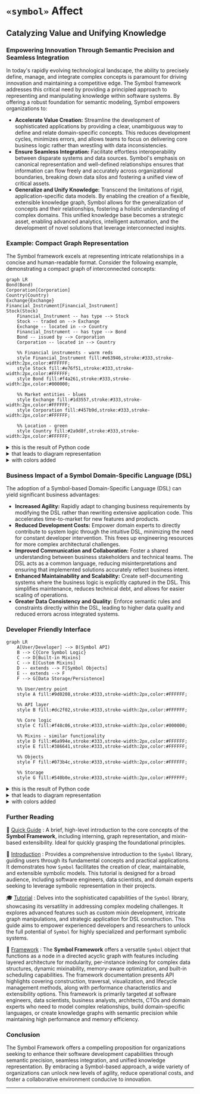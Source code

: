 # `«symbol»` Affect

## Catalyzing Value and Unifying Knowledge

### Empowering Innovation Through Semantic Precision and Seamless Integration

In today's rapidly evolving technological landscape, the ability to precisely define, manage, and integrate complex concepts is paramount for driving innovation and maintaining a competitive edge. The Symbol framework addresses this critical need by providing a principled approach to representing and manipulating knowledge within software systems. By offering a robust foundation for semantic modeling, Symbol empowers organizations to:

*   **Accelerate Value Creation:** Streamline the development of sophisticated applications by providing a clear, unambiguous way to define and relate domain-specific concepts. This reduces development cycles, minimizes errors, and allows teams to focus on delivering core business logic rather than wrestling with data inconsistencies.
*   **Ensure Seamless Integration:** Facilitate effortless interoperability between disparate systems and data sources. Symbol's emphasis on canonical representation and well-defined relationships ensures that information can flow freely and accurately across organizational boundaries, breaking down data silos and fostering a unified view of critical assets.
*   **Generalize and Unify Knowledge:** Transcend the limitations of rigid, application-specific data models. By enabling the creation of a flexible, extensible knowledge graph, Symbol allows for the generalization of concepts and their relationships, fostering a holistic understanding of complex domains. This unified knowledge base becomes a strategic asset, enabling advanced analytics, intelligent automation, and the development of novel solutions that leverage interconnected insights.

### Example: Compact Graph Representation

The Symbol framework excels at representing intricate relationships in a concise and human-readable format. Consider the following example, demonstrating a compact graph of interconnected concepts:

```mermaid
graph LR
Bond(Bond)
Corporation[Corporation]
Country(Country)
Exchange{Exchange}
Financial_Instrument[Financial_Instrument]
Stock(Stock)
    Financial_Instrument -- has type --> Stock
    Stock -- traded on --> Exchange
    Exchange -- located in --> Country
    Financial_Instrument -- has type --> Bond
    Bond -- issued by --> Corporation
    Corporation -- located in --> Country
    
    %% Financial instruments - warm reds
    style Financial_Instrument fill:#e63946,stroke:#333,stroke-width:2px,color:#FFFFFF;
    style Stock fill:#e76f51,stroke:#333,stroke-width:2px,color:#FFFFFF;
    style Bond fill:#f4a261,stroke:#333,stroke-width:2px,color:#000000;
    
    %% Market entities - blues
    style Exchange fill:#1d3557,stroke:#333,stroke-width:2px,color:#FFFFFF;
    style Corporation fill:#457b9d,stroke:#333,stroke-width:2px,color:#FFFFFF;
    
    %% Location - green
    style Country fill:#2a9d8f,stroke:#333,stroke-width:2px,color:#FFFFFF;
```

<details>
<summary>this is the result of Python code</summary>

```python
from symbol import Symbol, s

# Define the symbols
Financial_Instrument = s.Financial_Instrument
Stock = s.Stock
Bond = s.Bond
Exchange = s.Exchange
Corporation = s.Corporation
Country = s.Country

# Establish relationships
Financial_Instrument.relate(Stock, how="has type")
Financial_Instrument.relate(Bond, how="has type")
Stock.relate(Exchange, how="traded on")
Bond.relate(Corporation, how="issued by")
Exchange.relate(Country, how="located in")
Corporation.relate(Country, how="located in")

# Set node shapes, `round` is default
Financial_Instrument.node_shape = "subroutine"
Exchange.node_shape = "rhombus"
Corporation.node_shape = "subroutine"

# Generate the Mermaid diagram source
mermaid_source = Financial_Instrument.to_mmd()

# Print the Mermaid diagram source
print(mermaid_source)
```

</details>


<details>
<summary>that leads to diagram representation</summary>

```css
graph LR
Bond(Bond)
Corporation[Corporation]
Country(Country)
Exchange{Exchange}
Financial_Instrument[Financial_Instrument]
Stock(Stock)
    Financial_Instrument -- has type --> Stock
    Stock -- traded on --> Exchange
    Exchange -- located in --> Country
    Financial_Instrument -- has type --> Bond
    Bond -- issued by --> Corporation
    Corporation -- located in --> Country 
```

</details>


<details>
<summary>with colors added</summary>

```css
    %% Financial instruments - warm reds
    style Financial_Instrument fill:#e63946,stroke:#333,stroke-width:2px,color:#FFFFFF;
    style Stock fill:#e76f51,stroke:#333,stroke-width:2px,color:#FFFFFF;
    style Bond fill:#f4a261,stroke:#333,stroke-width:2px,color:#000000;
    
    %% Market entities - blues
    style Exchange fill:#1d3557,stroke:#333,stroke-width:2px,color:#FFFFFF;
    style Corporation fill:#457b9d,stroke:#333,stroke-width:2px,color:#FFFFFF;
    
    %% Location - green
    style Country fill:#2a9d8f,stroke:#333,stroke-width:2px,color:#FFFFFF;
```

</details>


### Business Impact of a Symbol Domain-Specific Language (DSL)

The adoption of a Symbol-based Domain-Specific Language (DSL) can yield significant business advantages:

*   **Increased Agility:** Rapidly adapt to changing business requirements by modifying the DSL rather than rewriting extensive application code. This accelerates time-to-market for new features and products.
*   **Reduced Development Costs:** Empower domain experts to directly contribute to system logic through the intuitive DSL, minimizing the need for constant developer intervention. This frees up engineering resources for more complex architectural challenges.
*   **Improved Communication and Collaboration:** Foster a shared understanding between business stakeholders and technical teams. The DSL acts as a common language, reducing misinterpretations and ensuring that implemented solutions accurately reflect business intent.
*   **Enhanced Maintainability and Scalability:** Create self-documenting systems where the business logic is explicitly captured in the DSL. This simplifies maintenance, reduces technical debt, and allows for easier scaling of operations.
*   **Greater Data Consistency and Quality:** Enforce semantic rules and constraints directly within the DSL, leading to higher data quality and reduced errors across integrated systems.

### Developer Friendly Interface

```mermaid
graph LR
    A[User/Developer] --> B(Symbol API)
    B --> C{Core Symbol Logic}
    C --> D[Built-in Mixins]
    C --> E[Custom Mixins]
    D -- extends --> F[Symbol Objects]
    E -- extends --> F
    F --> G[Data Storage/Persistence]
    
    %% User/entry point
    style A fill:#9d0208,stroke:#333,stroke-width:2px,color:#FFFFFF;
    
    %% API layer
    style B fill:#dc2f02,stroke:#333,stroke-width:2px,color:#FFFFFF;
    
    %% Core logic
    style C fill:#f48c06,stroke:#333,stroke-width:2px,color:#000000;
    
    %% Mixins - similar functionality
    style D fill:#6a994e,stroke:#333,stroke-width:2px,color:#FFFFFF;
    style E fill:#386641,stroke:#333,stroke-width:2px,color:#FFFFFF;
    
    %% Objects
    style F fill:#073b4c,stroke:#333,stroke-width:2px,color:#FFFFFF;
    
    %% Storage
    style G fill:#540b0e,stroke:#333,stroke-width:2px,color:#FFFFFF;
```

<details>
<summary>this is the result of Python code</summary>

```python
from symbol import s

# Define the architectural components as Symbols
User_Developer = s.User_Developer
Symbol_API = s.Symbol_API
Core_Symbol_Logic = s.Core_Symbol_Logic
Built_in_Mixins = s.Built_in_Mixins
Custom_Mixins = s.Custom_Mixins
Symbol_Objects = s.Symbol_Objects
Data_Storage_Persistence = s.Data_Storage_Persistence

# Establish relationships
User_Developer.relate(Symbol_API, how="interacts with")
Symbol_API.relate(Core_Symbol_Logic, how="uses")
Core_Symbol_Logic.relate(Built_in_Mixins, how="integrates")
Core_Symbol_Logic.relate(Custom_Mixins, how="integrates")
Built_in_Mixins.relate(Symbol_Objects, how="extends")
Custom_Mixins.relate(Symbol_Objects, how="extends")
Symbol_Objects.relate(Data_Storage_Persistence, how="persists to")

# Set node shapes
User_Developer.node_shape = "square"
Core_Symbol_Logic.node_shape = "rhombus"
Built_in_Mixins.node_shape = "square"
Custom_Mixins.node_shape = "square"
Symbol_Objects.node_shape = "square"

# Generate the Mermaid diagram source
mermaid_source = User_Developer.to_mmd()

# Print the Mermaid diagram source
print(mermaid_source)
```

</details>


<details>
<summary>that leads to diagram representation</summary>

```css
graph LR
    A[User/Developer] --> B(Symbol API)
    B --> C{Core Symbol Logic}
    C --> D[Built-in Mixins]
    C --> E[Custom Mixins]
    D -- extends --> F[Symbol Objects]
    E -- extends --> F
    F --> G[Data Storage/Persistence]
```

</details>


<details>
<summary>with colors added</summary>

```css
    %% User/entry point
    style A fill:#9d0208,stroke:#333,stroke-width:2px,color:#FFFFFF;
    
    %% API layer
    style B fill:#dc2f02,stroke:#333,stroke-width:2px,color:#FFFFFF;
    
    %% Core logic
    style C fill:#f48c06,stroke:#333,stroke-width:2px,color:#000000;
    
    %% Mixins - similar functionality
    style D fill:#6a994e,stroke:#333,stroke-width:2px,color:#FFFFFF;
    style E fill:#386641,stroke:#333,stroke-width:2px,color:#FFFFFF;
    
    %% Objects
    style F fill:#073b4c,stroke:#333,stroke-width:2px,color:#FFFFFF;
    
    %% Storage
    style G fill:#540b0e,stroke:#333,stroke-width:2px,color:#FFFFFF;
```

</details>

### Further Reading

🚀 [Quick Guide](docs/guides/1_quick_guide.md) 
: A brief, high-level introduction to the core concepts of the **Symbol Framework**, including interning, graph representation, and mixin-based extensibility. Ideal for quickly grasping the foundational principles.

📖 [Introduction](docs/guides/2_introduction.md)
: Provides a comprehensive introduction to the `Symbol` library, guiding users through its fundamental concepts and practical applications. It demonstrates how `Symbol` facilitates the creation of clear, maintainable, and extensible symbolic models. This tutorial is designed for a broad audience, including software engineers, data scientists, and domain experts seeking to leverage symbolic representation in their projects.


🎓 [Tutorial](docs/guides/3_tutorial.md) 
:  Delves into the sophisticated capabilities of the `Symbol` library, showcasing its versatility in addressing complex modeling challenges. It explores advanced features such as custom mixin development, intricate graph manipulations, and strategic application for DSL construction. This guide aims to empower experienced developers and researchers to unlock the full potential of `Symbol` for highly specialized and performant symbolic systems.

🔄 [Framework](docs/README.md)
: The **Symbol Framework** offers a versatile `Symbol` object that functions as a node in a directed acyclic graph with features including layered architecture for modularity, per-instance indexing for complex data structures, dynamic mixinability, memory-aware optimization, and built-in scheduling capabilities. The framework documentation presents API highlights covering construction, traversal, visualization, and lifecycle management methods, along with performance characteristics and extensibility options. This framework is primarily targeted at software engineers, data scientists, business analysts, architects, CTOs and domain experts who need to model complex relationships, build domain-specific languages, or create knowledge graphs with semantic precision while maintaining high performance and memory efficiency.


### Conclusion

The Symbol Framework offers a compelling proposition for organizations seeking to enhance their software development capabilities through semantic precision, seamless integration, and unified knowledge representation. By embracing a Symbol-based approach, a wide variety of organizations can unlock new levels of agility, reduce operational costs, and foster a collaborative environment conducive to innovation.


---
